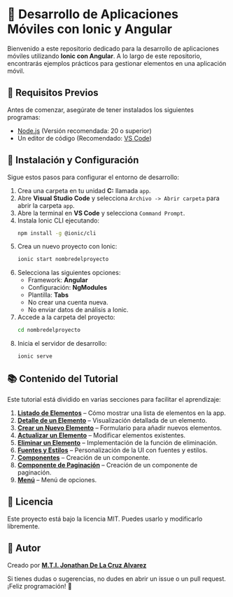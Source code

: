 # 📱 Desarrollo de Aplicaciones Móviles con Ionic y Angular

Bienvenido a este repositorio dedicado para la desarrollo de aplicaciones móviles utilizando **Ionic con Angular**. A lo largo de este repositorio, encontrarás ejemplos prácticos para gestionar elementos en una aplicación móvil.

## 📌 Requisitos Previos
Antes de comenzar, asegúrate de tener instalados los siguientes programas:

- [Node.js](https://nodejs.org/) (Versión recomendada: 20 o superior)
- Un editor de código (Recomendado: [VS Code](https://code.visualstudio.com/))

## 🚀 Instalación y Configuración
Sigue estos pasos para configurar el entorno de desarrollo:

1. Crea una carpeta en tu unidad **C:** llamada `app`.
2. Abre **Visual Studio Code** y selecciona `Archivo -> Abrir carpeta` para abrir la carpeta `app`.
3. Abre la terminal en **VS Code** y selecciona `Command Prompt`.
4. Instala Ionic CLI ejecutando:
   ```sh
   npm install -g @ionic/cli
   ```
5. Crea un nuevo proyecto con Ionic:
   ```sh
   ionic start nombredelproyecto
   ```
6. Selecciona las siguientes opciones:
   - Framework: **Angular**
   - Configuración: **NgModules**
   - Plantilla: **Tabs**
   - No crear una cuenta nueva.
   - No enviar datos de análisis a Ionic.
7. Accede a la carpeta del proyecto:
   ```sh
   cd nombredelproyecto
   ```
8. Inicia el servidor de desarrollo:
   ```sh
   ionic serve
   ```

## 📚 Contenido del Tutorial
Este tutorial está dividido en varias secciones para facilitar el aprendizaje:

1. **[Listado de Elementos](01_listado_elementos.md)** – Cómo mostrar una lista de elementos en la app.
2. **[Detalle de un Elemento](02_detalle_elemento.md)** – Visualización detallada de un elemento.
3. **[Crear un Nuevo Elemento](03_crear_elemento.md)** – Formulario para añadir nuevos elementos.
4. **[Actualizar un Elemento](04_actualizar_elemento.md)** – Modificar elementos existentes.
5. **[Eliminar un Elemento](05_eliminar_elemento.md)** – Implementación de la función de eliminación.
6. **[Fuentes y Estilos](06_fuentes_estilos.md)** – Personalización de la UI con fuentes y estilos.
7. **[Componentes](07_componentes.md)** – Creación de un componente.
8. **[Componente de Paginación](08_paginacion.md)** – Creación de un componente de paginación.
9. **[Menú](09_menu.md)** – Menú de opciones.

## 📄 Licencia
Este proyecto está bajo la licencia MIT. Puedes usarlo y modificarlo libremente.

## 👤 Autor
Creado por **[M.T.I. Jonathan De La Cruz Alvarez](https://github.com/JonathanDeLaCruz)**

Si tienes dudas o sugerencias, no dudes en abrir un issue o un pull request. ¡Feliz programación! 🚀
